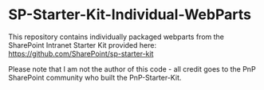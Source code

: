 # SP-Starter-Kit-Individual-WebParts

This repository contains individually packaged webparts from the SharePoint Intranet Starter Kit provided here: https://github.com/SharePoint/sp-starter-kit

Please note that I am not the author of this code - all credit goes to the PnP SharePoint community who built the PnP-Starter-Kit.

